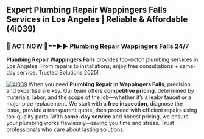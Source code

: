 ## Expert Plumbing Repair Wappingers Falls Services in Los Angeles | Reliable & Affordable (4i039)  

<h3>🚿 ACT NOW 🌟==►► <a href="https://tinyurl.com/2ne6vx2x" rel="nofollow">Plumbing Repair Wappingers Falls 24/7</a></h3>

**Plumbing Repair Wappingers Falls** provides top-notch plumbing services in Los Angeles. From repairs to installations, enjoy free consultations + same-day service. Trusted Solutions 2025!

[![4i039](https://i.imgur.com/4PFF4AK.jpeg)](https://tinyurl.com/2ne6vx2x)
When you need **Plumbing Repair in Wappingers Falls**, precision and expertise are key. Our team offers **competitive pricing**, determined by materials, labor, and the scope of the job—whether it’s a leaky faucet or a major pipe replacement. We start with a **free inspection**, diagnose the issue, provide a transparent quote, then proceed with efficient repairs using top-quality parts. With **same-day service** and honest pricing, we ensure your plumbing works flawlessly—saving you time and stress. Trust professionals who care about lasting solutions.
